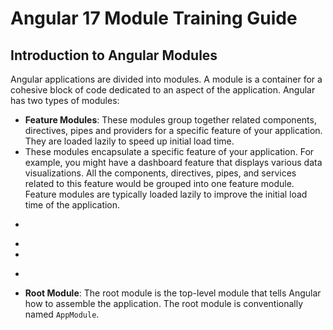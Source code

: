 # Angular 17 Module Training Guide

## Introduction to Angular Modules
Angular applications are divided into modules. A module is a container for a cohesive block of code dedicated to an aspect of the application. Angular has two types of modules:

- **Feature Modules**: These modules group together related components, directives, pipes and providers for a specific feature of your application. They are loaded lazily to speed up initial load time.
- These modules encapsulate a specific feature of your application. For example, you might have a dashboard feature that displays various data visualizations. All the components, directives, pipes, and    services related to this feature would be grouped into one feature module. Feature modules are typically loaded lazily to improve the initial load time of the application.
- ```js
-
-
- ```
- **Root Module**: The root module is the top-level module that tells Angular how to assemble the application. The root module is conventionally named `AppModule`.

